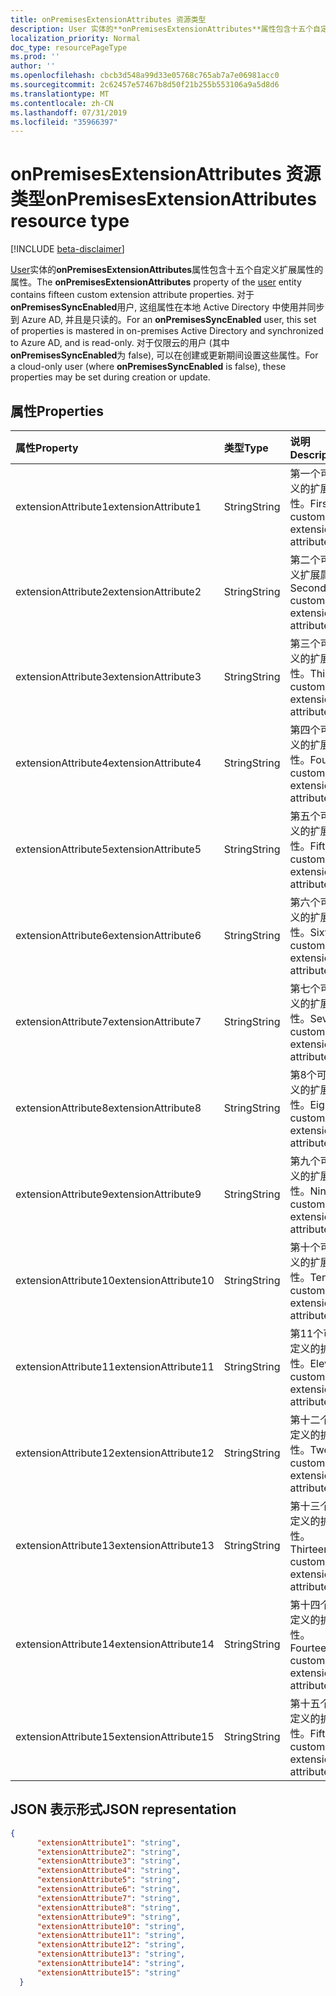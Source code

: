 ```yaml
---
title: onPremisesExtensionAttributes 资源类型
description: User 实体的**onPremisesExtensionAttributes**属性包含十五个自定义扩展属性的属性。 对于**onPremisesSyncEnabled**用户, 这组属性在本地 Active Directory 中使用并同步到 Azure AD, 并且是只读的。 对于仅限云的用户 (其中**onPremisesSyncEnabled**为 false), 可以在创建或更新期间设置这些属性。
localization_priority: Normal
doc_type: resourcePageType
ms.prod: ''
author: ''
ms.openlocfilehash: cbcb3d548a99d33e05768c765ab7a7e06981acc0
ms.sourcegitcommit: 2c62457e57467b8d50f21b255b553106a9a5d8d6
ms.translationtype: MT
ms.contentlocale: zh-CN
ms.lasthandoff: 07/31/2019
ms.locfileid: "35966397"
---
```

# <a name="onpremisesextensionattributes-resource-type"></a><span data-ttu-id="662bc-105">onPremisesExtensionAttributes 资源类型</span><span class="sxs-lookup"><span data-stu-id="662bc-105">onPremisesExtensionAttributes resource type</span></span>

[!INCLUDE [beta-disclaimer](../../includes/beta-disclaimer.md)]

<span data-ttu-id="662bc-106">[User](user.md)实体的**onPremisesExtensionAttributes**属性包含十五个自定义扩展属性的属性。</span><span class="sxs-lookup"><span data-stu-id="662bc-106">The **onPremisesExtensionAttributes** property of the [user](user.md) entity contains fifteen custom extension attribute properties.</span></span> <span data-ttu-id="662bc-107">对于**onPremisesSyncEnabled**用户, 这组属性在本地 Active Directory 中使用并同步到 Azure AD, 并且是只读的。</span><span class="sxs-lookup"><span data-stu-id="662bc-107">For an **onPremisesSyncEnabled** user, this set of properties is mastered in on-premises Active Directory and synchronized to Azure AD, and is read-only.</span></span> <span data-ttu-id="662bc-108">对于仅限云的用户 (其中**onPremisesSyncEnabled**为 false), 可以在创建或更新期间设置这些属性。</span><span class="sxs-lookup"><span data-stu-id="662bc-108">For a cloud-only user (where **onPremisesSyncEnabled** is false), these properties may be set during creation or update.</span></span>


## <a name="properties"></a><span data-ttu-id="662bc-109">属性</span><span class="sxs-lookup"><span data-stu-id="662bc-109">Properties</span></span>
| <span data-ttu-id="662bc-110">属性</span><span class="sxs-lookup"><span data-stu-id="662bc-110">Property</span></span>     | <span data-ttu-id="662bc-111">类型</span><span class="sxs-lookup"><span data-stu-id="662bc-111">Type</span></span>   |<span data-ttu-id="662bc-112">说明</span><span class="sxs-lookup"><span data-stu-id="662bc-112">Description</span></span>|
|:---------------|:--------|:----------|
|<span data-ttu-id="662bc-113">extensionAttribute1</span><span class="sxs-lookup"><span data-stu-id="662bc-113">extensionAttribute1</span></span>|<span data-ttu-id="662bc-114">String</span><span class="sxs-lookup"><span data-stu-id="662bc-114">String</span></span>| <span data-ttu-id="662bc-115">第一个可自定义的扩展属性。</span><span class="sxs-lookup"><span data-stu-id="662bc-115">First customizable extension attribute.</span></span> |
|<span data-ttu-id="662bc-116">extensionAttribute2</span><span class="sxs-lookup"><span data-stu-id="662bc-116">extensionAttribute2</span></span>|<span data-ttu-id="662bc-117">String</span><span class="sxs-lookup"><span data-stu-id="662bc-117">String</span></span>| <span data-ttu-id="662bc-118">第二个可自定义扩展属性。</span><span class="sxs-lookup"><span data-stu-id="662bc-118">Second customizable extension attribute.</span></span> |
|<span data-ttu-id="662bc-119">extensionAttribute3</span><span class="sxs-lookup"><span data-stu-id="662bc-119">extensionAttribute3</span></span>|<span data-ttu-id="662bc-120">String</span><span class="sxs-lookup"><span data-stu-id="662bc-120">String</span></span>| <span data-ttu-id="662bc-121">第三个可自定义的扩展属性。</span><span class="sxs-lookup"><span data-stu-id="662bc-121">Third customizable extension attribute.</span></span> |
|<span data-ttu-id="662bc-122">extensionAttribute4</span><span class="sxs-lookup"><span data-stu-id="662bc-122">extensionAttribute4</span></span>|<span data-ttu-id="662bc-123">String</span><span class="sxs-lookup"><span data-stu-id="662bc-123">String</span></span>| <span data-ttu-id="662bc-124">第四个可自定义的扩展属性。</span><span class="sxs-lookup"><span data-stu-id="662bc-124">Fourth customizable extension attribute.</span></span> |
|<span data-ttu-id="662bc-125">extensionAttribute5</span><span class="sxs-lookup"><span data-stu-id="662bc-125">extensionAttribute5</span></span>|<span data-ttu-id="662bc-126">String</span><span class="sxs-lookup"><span data-stu-id="662bc-126">String</span></span>| <span data-ttu-id="662bc-127">第五个可自定义的扩展属性。</span><span class="sxs-lookup"><span data-stu-id="662bc-127">Fifth customizable extension attribute.</span></span> |
|<span data-ttu-id="662bc-128">extensionAttribute6</span><span class="sxs-lookup"><span data-stu-id="662bc-128">extensionAttribute6</span></span>|<span data-ttu-id="662bc-129">String</span><span class="sxs-lookup"><span data-stu-id="662bc-129">String</span></span>| <span data-ttu-id="662bc-130">第六个可自定义的扩展属性。</span><span class="sxs-lookup"><span data-stu-id="662bc-130">Sixth customizable extension attribute.</span></span> |
|<span data-ttu-id="662bc-131">extensionAttribute7</span><span class="sxs-lookup"><span data-stu-id="662bc-131">extensionAttribute7</span></span>|<span data-ttu-id="662bc-132">String</span><span class="sxs-lookup"><span data-stu-id="662bc-132">String</span></span>| <span data-ttu-id="662bc-133">第七个可自定义的扩展属性。</span><span class="sxs-lookup"><span data-stu-id="662bc-133">Seventh customizable extension attribute.</span></span> |
|<span data-ttu-id="662bc-134">extensionAttribute8</span><span class="sxs-lookup"><span data-stu-id="662bc-134">extensionAttribute8</span></span>|<span data-ttu-id="662bc-135">String</span><span class="sxs-lookup"><span data-stu-id="662bc-135">String</span></span>| <span data-ttu-id="662bc-136">第8个可自定义的扩展属性。</span><span class="sxs-lookup"><span data-stu-id="662bc-136">Eighth customizable extension attribute.</span></span> |
|<span data-ttu-id="662bc-137">extensionAttribute9</span><span class="sxs-lookup"><span data-stu-id="662bc-137">extensionAttribute9</span></span>|<span data-ttu-id="662bc-138">String</span><span class="sxs-lookup"><span data-stu-id="662bc-138">String</span></span>| <span data-ttu-id="662bc-139">第九个可自定义的扩展属性。</span><span class="sxs-lookup"><span data-stu-id="662bc-139">Ninth customizable extension attribute.</span></span> |
|<span data-ttu-id="662bc-140">extensionAttribute10</span><span class="sxs-lookup"><span data-stu-id="662bc-140">extensionAttribute10</span></span>|<span data-ttu-id="662bc-141">String</span><span class="sxs-lookup"><span data-stu-id="662bc-141">String</span></span>| <span data-ttu-id="662bc-142">第十个可自定义的扩展属性。</span><span class="sxs-lookup"><span data-stu-id="662bc-142">Tenth customizable extension attribute.</span></span> |
|<span data-ttu-id="662bc-143">extensionAttribute11</span><span class="sxs-lookup"><span data-stu-id="662bc-143">extensionAttribute11</span></span>|<span data-ttu-id="662bc-144">String</span><span class="sxs-lookup"><span data-stu-id="662bc-144">String</span></span>| <span data-ttu-id="662bc-145">第11个可自定义的扩展属性。</span><span class="sxs-lookup"><span data-stu-id="662bc-145">Eleventh customizable extension attribute.</span></span> |
|<span data-ttu-id="662bc-146">extensionAttribute12</span><span class="sxs-lookup"><span data-stu-id="662bc-146">extensionAttribute12</span></span>|<span data-ttu-id="662bc-147">String</span><span class="sxs-lookup"><span data-stu-id="662bc-147">String</span></span>| <span data-ttu-id="662bc-148">第十二个可自定义的扩展属性。</span><span class="sxs-lookup"><span data-stu-id="662bc-148">Twelfth customizable extension attribute.</span></span> |
|<span data-ttu-id="662bc-149">extensionAttribute13</span><span class="sxs-lookup"><span data-stu-id="662bc-149">extensionAttribute13</span></span>|<span data-ttu-id="662bc-150">String</span><span class="sxs-lookup"><span data-stu-id="662bc-150">String</span></span>| <span data-ttu-id="662bc-151">第十三个可自定义的扩展属性。</span><span class="sxs-lookup"><span data-stu-id="662bc-151">Thirteenth customizable extension attribute.</span></span> |
|<span data-ttu-id="662bc-152">extensionAttribute14</span><span class="sxs-lookup"><span data-stu-id="662bc-152">extensionAttribute14</span></span>|<span data-ttu-id="662bc-153">String</span><span class="sxs-lookup"><span data-stu-id="662bc-153">String</span></span>| <span data-ttu-id="662bc-154">第十四个可自定义的扩展属性。</span><span class="sxs-lookup"><span data-stu-id="662bc-154">Fourteenth customizable extension attribute.</span></span> |
|<span data-ttu-id="662bc-155">extensionAttribute15</span><span class="sxs-lookup"><span data-stu-id="662bc-155">extensionAttribute15</span></span>|<span data-ttu-id="662bc-156">String</span><span class="sxs-lookup"><span data-stu-id="662bc-156">String</span></span>| <span data-ttu-id="662bc-157">第十五个可自定义的扩展属性。</span><span class="sxs-lookup"><span data-stu-id="662bc-157">Fifteenth customizable extension attribute.</span></span> |

## <a name="json-representation"></a><span data-ttu-id="662bc-158">JSON 表示形式</span><span class="sxs-lookup"><span data-stu-id="662bc-158">JSON representation</span></span>

<!-- {
  "blockType": "resource",
  "optionalProperties": [

  ],
  "@odata.type": "microsoft.graph.onPremisesExtensionAttributes"
}-->


```json
{
      "extensionAttribute1": "string",
      "extensionAttribute2": "string",
      "extensionAttribute3": "string",
      "extensionAttribute4": "string",
      "extensionAttribute5": "string",
      "extensionAttribute6": "string",
      "extensionAttribute7": "string",
      "extensionAttribute8": "string",
      "extensionAttribute9": "string",
      "extensionAttribute10": "string",
      "extensionAttribute11": "string",
      "extensionAttribute12": "string",
      "extensionAttribute13": "string",
      "extensionAttribute14": "string",
      "extensionAttribute15": "string"
  }

```


<!-- uuid: 8fcb5dbc-d5aa-4681-8e31-b001d5168d79
2015-10-25 14:57:30 UTC -->
<!--
{
  "type": "#page.annotation",
  "description": "onPremisesExtensionAttributes resource",
  "keywords": "",
  "section": "documentation",
  "tocPath": "",
  "suppressions": []
}
-->
